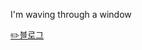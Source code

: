 <!-- 
**clean2001/clean2001** is a ✨ _special_ ✨ repository because its `README.md` (this file) appears on  your GitHub profile. 
 
https://ohksj77.tistory.com/201

<a href="https://github.com/devxb/gitanimals">
  <img src="https://render.gitanimals.org/farms/clean2001" />
</a>

<a href="https://github.com/devxb/gitanimals">
  <img src="https://render.gitanimals.org/lines/clean2001" width="1000" height="120"/>
</a>
-->

I'm waving through a window

[✏️블로그](https://onfonf.tistory.com)





